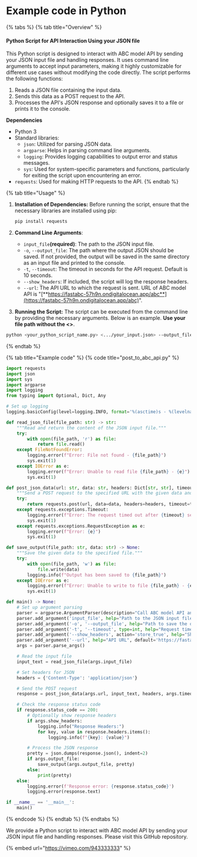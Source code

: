 # Example code in Python

{% tabs %}
{% tab title="Overview" %}
#### Python Script for API Interaction Using your JSON file

This Python script is designed to interact with ABC model API by sending your JSON input file and handling responses. It uses command line arguments to accept input parameters, making it highly customizable for different use cases without modifying the code directly. The script performs the following functions:

1. Reads a JSON file containing the input data.
2. Sends this data as a POST request to the API.
3. Processes the API's JSON response and optionally saves it to a file or prints it to the console.

**Dependencies**

* Python 3
* Standard libraries:
  * `json`: Utilized for parsing JSON data.
  * `argparse`: Helps in parsing command line arguments.
  * `logging`: Provides logging capabilities to output error and status messages.
  * `sys`: Used for system-specific parameters and functions, particularly for exiting the script upon encountering an error.
* `requests`: Used for making HTTP requests to the API.
{% endtab %}

{% tab title="Usage" %}
1.  **Installation of Dependencies:** Before running the script, ensure that the necessary libraries are installed using pip:

    ```bash
    pip install requests
    ```
2. **Command Line Arguments**:
   * `input_file`**(required)**: The path to the JSON input file.
   * `-o`, `--output_file`: The path where the output JSON should be saved. If not provided, the output will be saved in the same directory as an input file and printed to the console.
   * `-t`, `--timeout`: The timeout in seconds for the API request. Default is 10 seconds.
   * `--show_headers`: If included, the script will log the response headers.
   * `--url`: The API URL to which the request is sent. URL of ABC model API is "[**https://fastabc-57h9n.ondigitalocean.app/abc**](https://fastabc-57h9n.ondigitalocean.app/abc)".
3. **Running the Script:** The script can be executed from the command line by providing the necessary arguments. Below is an example. **Use your file path without the <>**.

```bash
python <your_python_script_name.py> <.../your_input.json> --output_file <.../your_output.json> --show_headers
```
{% endtab %}

{% tab title="Example code" %}
{% code title="post_to_abc_api.py" %}
```python
import requests
import json
import sys
import argparse
import logging
from typing import Optional, Dict, Any

# Set up logging
logging.basicConfig(level=logging.INFO, format='%(asctime)s - %(levelname)s - %(message)s')

def read_json_file(file_path: str) -> str:
    """Read and return the content of the JSON input file."""
    try:
        with open(file_path, 'r') as file:
            return file.read()
    except FileNotFoundError:
        logging.error(f"Error: File not found - {file_path}")
        sys.exit(1)
    except IOError as e:
        logging.error(f"Error: Unable to read file {file_path} - {e}")
        sys.exit(1)

def post_json_data(url: str, data: str, headers: Dict[str, str], timeout: int) -> requests.Response:
    """Send a POST request to the specified URL with the given data and headers."""
    try:
        return requests.post(url, data=data, headers=headers, timeout=timeout)
    except requests.exceptions.Timeout:
        logging.error(f"Error: The request timed out after {timeout} seconds.")
        sys.exit(1)
    except requests.exceptions.RequestException as e:
        logging.error(f"Error: {e}")
        sys.exit(1)

def save_output(file_path: str, data: str) -> None:
    """Save the given data to the specified file."""
    try:
        with open(file_path, 'w') as file:
            file.write(data)
        logging.info(f"Output has been saved to {file_path}")
    except IOError as e:
        logging.error(f"Error: Unable to write to file {file_path} - {e}")
        sys.exit(1)

def main() -> None:
    # Set up argument parsing
    parser = argparse.ArgumentParser(description="Call ABC model API and handle JSON input/output.")
    parser.add_argument('input_file', help="Path to the JSON input file")
    parser.add_argument('-o', '--output_file', help="Path to save the output JSON", default=None)
    parser.add_argument('-t', '--timeout', type=int, help="Request timeout in seconds", default=10)
    parser.add_argument('--show_headers', action='store_true', help="Show response headers in the output")
    parser.add_argument('--url', help="API URL", default='https://fastabc-57h9n.ondigitalocean.app/abc')
    args = parser.parse_args()

    # Read the input file
    input_text = read_json_file(args.input_file)

    # Set headers for JSON
    headers = {'Content-Type': 'application/json'}

    # Send the POST request
    response = post_json_data(args.url, input_text, headers, args.timeout)

    # Check the response status code
    if response.status_code == 200:
        # Optionally show response headers
        if args.show_headers:
            logging.info("Response Headers:")
            for key, value in response.headers.items():
                logging.info(f"{key}: {value}")

        # Process the JSON response
        pretty = json.dumps(response.json(), indent=2)
        if args.output_file:
            save_output(args.output_file, pretty)
        else:
            print(pretty)
    else:
        logging.error(f'Response error: {response.status_code}')
        logging.error(response.text)

if __name__ == '__main__':
    main()
```
{% endcode %}
{% endtab %}
{% endtabs %}

We provide a Python script to interact with ABC model API by sending your JSON input file and handling responses. Please visit this GitHub repository.

{% embed url="https://vimeo.com/943333333" %}
